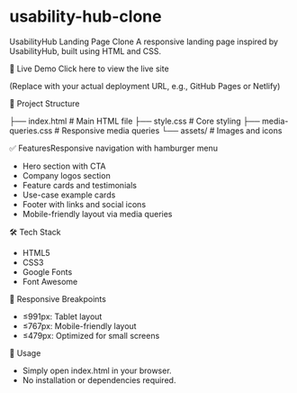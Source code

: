 # usability-hub-clone

UsabilityHub Landing Page Clone
A responsive landing page inspired by UsabilityHub, built using HTML and CSS.

🔗 Live Demo
Click here to view the live site

(Replace with your actual deployment URL, e.g., GitHub Pages or Netlify)

📁 Project Structure

├── index.html               # Main HTML file
├── style.css                # Core styling
├── media-queries.css        # Responsive media queries
└── assets/                  # Images and icons

✅ FeaturesResponsive navigation with hamburger menu
- Hero section with CTA
- Company logos section
- Feature cards and testimonials
- Use-case example cards
- Footer with links and social icons
- Mobile-friendly layout via media queries

🛠️ Tech Stack
- HTML5
- CSS3
- Google Fonts
- Font Awesome

📲 Responsive Breakpoints
- ≤991px: Tablet layout
- ≤767px: Mobile-friendly layout
- ≤479px: Optimized for small screens

🚀 Usage
- Simply open index.html in your browser.
- No installation or dependencies required.
